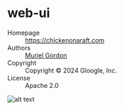 # web-ui

<dl>
  <dt>Homepage</dt><dd><a href="https://chickenonaraft.com">https://chickenonaraft.com</a></dd>
  <dt>Authors</dt><dd><a href="mailto:example@google.com">Muriel Gordon</a></dd>
  <dt>Copyright</dt><dd>Copyright © 2024 Gloogle, Inc.</dd>
  <dt>License</dt><dd>Apache 2.0</dd>
</dl> 

![alt text](https://qph.cf2.quoracdn.net/main-qimg-0c200af3743e438118157e17e67ad0a5.webp)
